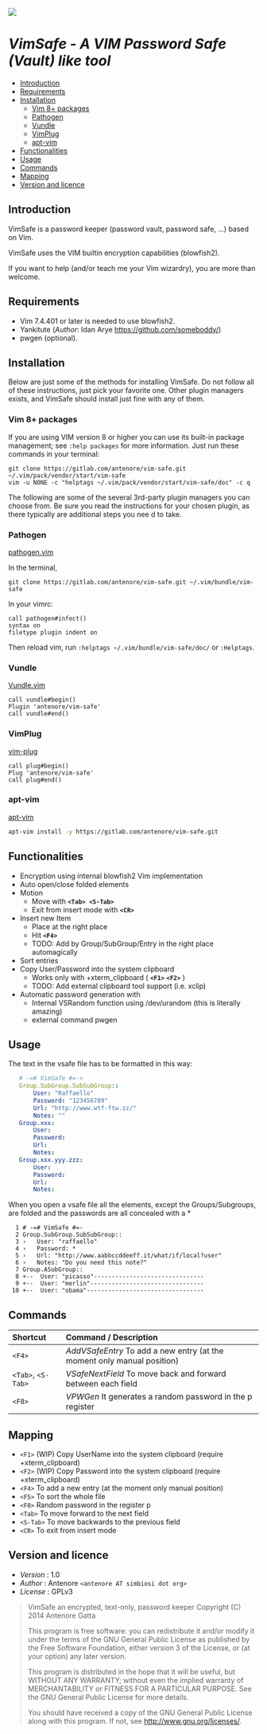 ![](https://antenore.simbiosi.org/assets/images/vim-safe.svg)

# *VimSafe - A VIM Password Safe (Vault) like tool*

- [Introduction](#introduction)
- [Requirements](#requirements)
- [Installation](#installation)
  - [Vim 8+ packages](#vim-8--packages)
  - [Pathogen](#pathogen)
  - [Vundle](#vundle)
  - [VimPlug](#vimplug)
  - [apt-vim](#apt-vim)
- [Functionalities](#functionalities)
- [Usage](#usage)
- [Commands](#commands)
- [Mapping](#mapping)
- [Version and licence](#version-and-licence)

## Introduction

VimSafe is a password keeper (password vault, password safe, ...) based on Vim.

VimSafe uses the VIM builtin encryption capabilities (blowfish2).

If you want to help (and/or teach me your Vim wizardry), you are more than
welcome.

## Requirements

- Vim 7.4.401 or later is needed to use blowfish2.
- Yankitute (*Author*:  Idan Arye <https://github.com/someboddy/>)
- pwgen (optional).

## Installation

Below are just some of the methods for installing VimSafe.
Do not follow all of these instructions, just pick your favorite one.
Other plugin managers exists, and VimSafe should install just fine with any of them.

### Vim 8+ packages

If you are using VIM version 8 or higher you can use its built-in package management;
see `:help packages` for more information. Just run these commands in your terminal:

```shell
git clone https://gitlab.com/antenore/vim-safe.git ~/.vim/pack/vendor/start/vim-safe
vim -u NONE -c "helptags ~/.vim/pack/vendor/start/vim-safe/doc" -c q
```

The following are some of the several 3rd-party plugin managers you can choose from.
Be sure you read the instructions for your chosen plugin, as there typically are
additional steps you nee d to take.

### Pathogen

[pathogen.vim](https://github.com/tpope/vim-pathogen)

In the terminal,

```shell
git clone https://gitlab.com/antenore/vim-safe.git ~/.vim/bundle/vim-safe
```

In your vimrc:

```vim
call pathogen#infect()
syntax on
filetype plugin indent on
```

Then reload vim, run `:helptags ~/.vim/bundle/vim-safe/doc/` or `:Helptags`.

### Vundle

[Vundle.vim](https://github.com/VundleVim/Vundle.vim)

```vim
call vundle#begin()
Plugin 'antenore/vim-safe'
call vundle#end()
```

### VimPlug

[vim-plug](https://github.com/junegunn/vim-plug)

```vim
call plug#begin()
Plug 'antenore/vim-safe'
call plug#end()
```

### apt-vim

[apt-vim](https://github.com/egalpin/apt-vim)

```bash
apt-vim install -y https://gitlab.com/antenore/vim-safe.git
```

## Functionalities

- Encryption using internal blowfish2 Vim implementation
- Auto open/close folded elements
- Motion
  - Move with **`<Tab> <S-Tab>`**
  - Exit from insert mode with **`<CR>`**
- Insert new Item
  - Place at the right place
  - Hit **`<F4>`**
  - TODO: Add by Group/SubGroup/Entry in the right place automagically
- Sort entries
- Copy User/Password into the system clipboard
  - Works only with +xterm_clipboard ( **`<F1>`** **`<F2>`** )
  - TODO: Add external clipboard tool support (i.e. xclip)
- Automatic password generation with
  - Internal VSRandom function using /dev/urandom (this is literally amazing)
  - external command pwgen

## Usage

The text in the vsafe file has to be formatted in this way:

```yml
   # -=# VimSafe #=->
   Group.SubGroup.SubSubGroup::
       User: "Raffaello"
       Password: "123456789"
       Url: "http://www.wtf-ftw.zz/"
       Notes: ""
   Group.xxx:
       User:
       Password:
       Url:
       Notes:
   Group.xxx.yyy.zzz:
       User:
       Password:
       Url:
       Notes:
```

When you open a vsafe file all the elements, except the Groups/Subgroups, are
folded and the passwords are all concealed with a *

```vim
  1 # -=# VimSafe #=-
  2 Group.SubGroup.SubSubGroup::
  3 ›   User: "raffaello"
  4 ›   Password: *
  5 ›   Url: "http://www.aabbccddeeff.it/what/if/local?user"
  6 ›   Notes: "Do you need this note?"
  7 Group.ASubGroup::
  8 +--  User: "picasso"-------------------------------
  9 +--  User: "merlin"--------------------------------
 10 +--  User: "obama"---------------------------------
```

## Commands

| Shortcut           | Command / Description                                                   |
| :----------------- | :---------------------------------------------------------------------- |
| `<F4>`             | *AddVSafeEntry* To add a new entry (at the moment only manual position) |
| `<Tab>`, `<S-Tab>` | *VSafeNextField* To move back and forward between each field            |
| `<F8>`             | *VPWGen* It generates a random password in the p register               |

## Mapping

- `<F1>` (WIP) Copy UserName into the system clipboard (require +xterm_clipboard)
- `<F2>` (WIP) Copy Password into the system clipboard (require +xterm_clipboard)
- `<F4>` To add a new entry (at the moment only manual position)
- `<F5>` To sort the whole file
- `<F8>` Random password in the register p
- `<Tab>` To move forward to the next field
- `<S-Tab>` To move backwards to the previous field
- `<CR>` To exit from insert mode

## Version and licence

- *Version* : 1.0
- *Author*  : Antenore `<antenore AT simbiosi dot org>`
- *License* : GPLv3

> VimSafe an encrypted, text-only, password keeper
> Copyright (C) 2014 Antenore Gatta
>
> This program is free software: you can redistribute it and/or modify
> it under the terms of the GNU General Public License as published by
> the Free Software Foundation, either version 3 of the License, or
> (at your option) any later version.
>
> This program is distributed in the hope that it will be useful,
> but WITHOUT ANY WARRANTY; without even the implied warranty of
> MERCHANTABILITY or FITNESS FOR A PARTICULAR PURPOSE.  See the
> GNU General Public License for more details.
>
> You should have received a copy of the GNU General Public License
> along with this program.  If not, see <http://www.gnu.org/licenses/>.

